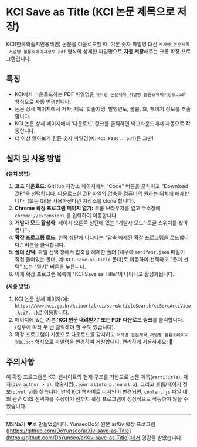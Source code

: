 # KCI Save as Title (KCI 논문 제목으로 저장)

KCI(한국학술지인용색인) 논문을 다운로드할 때, 기본 숫자 파일명 대신 `저자명_논문제목_저널명_볼륨호페이지정보.pdf` 형식의 상세한 파일명으로 **자동 저장**해주는 크롬 확장 프로그램입니다.

## 특징
*   KCI에서 다운로드하는 PDF 파일명을 `저자명_논문제목_저널명_볼륨호페이지정보.pdf` 형식으로 자동 변경합니다.
*   논문 상세 페이지에서 저자, 제목, 학술지명, 발행연도, 볼륨, 호, 페이지 정보를 추출합니다.
*   KCI 논문 상세 페이지에서 '다운로드' 링크를 클릭하면 백그라운드에서 자동으로 작동합니다.
*   더 이상 알아보기 힘든 숫자 파일명(예: `KCI_FI00...pdf`)은 그만!

## 설치 및 사용 방법

**(설치 방법)**

1.  **코드 다운로드:** GitHub 저장소 페이지에서 "Code" 버튼을 클릭하고 "Download ZIP"을 선택합니다. 다운로드한 ZIP 파일의 압축을 컴퓨터의 원하는 위치에 해제합니다. (또는 Git을 사용하신다면 저장소를 clone 합니다).
2.  **Chrome 확장 프로그램 페이지 열기:** 크롬 브라우저를 열고 주소창에 `chrome://extensions` 를 입력하여 이동합니다.
3.  **개발자 모드 활성화:** 페이지 오른쪽 상단에 있는 "개발자 모드" 토글 스위치를 찾아 켭니다.
4.  **확장 프로그램 로드:** 왼쪽 상단에 나타나는 "압축 해제된 확장 프로그램을 로드합니다." 버튼을 클릭합니다.
5.  **폴더 선택:** 파일 선택 창에서 압축을 해제한 폴더 (내부에 `manifest.json` 파일이 직접 들어있는 폴더, 예: `KCI-Save-as-Title` 폴더)로 이동하여 선택하고 "폴더 선택" 또는 "열기" 버튼을 누릅니다.
6.  이제 확장 프로그램 목록에 "KCI Save as Title"이 나타나고 활성화됩니다.

**(사용 방법)**

1.  KCI 논문 상세 페이지(예: `https://www.kci.go.kr/kciportal/ci/sereArticleSearch/ciSereArtiView.kci?...`)로 이동합니다.
2.  페이지에 있는 **기본 'KCI 원문 내려받기' 또는 PDF 다운로드 링크**를 클릭합니다. (경우에 따라 두 번 클릭해야 할 수도 있습니다).
3.  확장 프로그램이 자동으로 다운로드를 감지하고 `저자명_논문제목_저널명_볼륨호페이지정보.pdf` 형식으로 파일명을 변경하여 저장합니다. 편리하게 사용하세요! 🎉

## 주의사항
이 확장 프로그램은 KCI 웹사이트의 현재 구조를 기반으로 논문 제목(`#artiTitle`), 저자(`div.author > a`), 학술지명(`.journalInfo p.jounal a`), 그리고 볼륨/페이지 정보(`p.vol a`)를 찾습니다. 만약 KCI 웹사이트 디자인이 변경되면, `content.js` 파일 내의 관련 CSS 선택자를 수정하기 전까지 확장 프로그램이 정상적으로 작동하지 않을 수 있습니다.

---

MSNa가 ❤️로 만들었습니다. YunseoDo의 원본 arXiv 확장 프로그램([https://github.com/DoYunseo/arXiv-save-as-Title](https://github.com/DoYunseo/arXiv-save-as-Title))에서 영감을 받았습니다.
